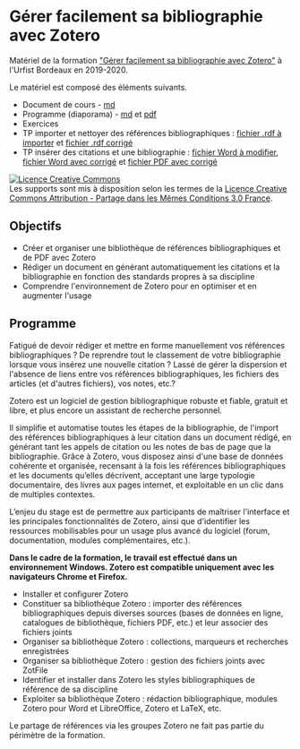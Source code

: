 # Gérer facilement sa bibliographie avec Zotero

Matériel de la formation ["Gérer facilement sa bibliographie avec Zotero"](https://sygefor.reseau-urfist.fr/#/training/8036/8943) à l'Urfist Bordeaux en 2019-2020.

Le matériel est composé des éléments suivants.


* Document de cours - [md](https://github.com/fflamerie/zotero_gerer_biblio/blob/master/content/2019_gerer_biblio_zotero_cours.md) 
* Programme (diaporama) - [md](https://github.com/fflamerie/zotero_gerer_biblio/blob/master/content/2019_gerer_biblio_zotero_prog.md) et [pdf](https://github.com/fflamerie/zotero_gerer_biblio/blob/master/content/2019_gerer_biblio_zotero_prog.pdf)
* Exercices
 * TP importer et nettoyer des références bibliographiques : [fichier .rdf à importer](https://github.com/fflamerie/zotero_gerer_biblio/blob/master/content/gerer_biblio_zotero_tp_import.rdf) et [fichier .rdf corrigé](https://github.com/fflamerie/zotero_gerer_biblio/blob/master/content/gerer_biblio_zotero_tp_import_COR.rdf)
* TP insérer des citations et une bibliographie : [fichier Word à modifier](https://github.com/fflamerie/zotero_gerer_biblio/blob/master/content/gerer_biblio_zotero_tp_redac.docx), [fichier Word avec corrigé](https://github.com/fflamerie/zotero_gerer_biblio/blob/master/content/gerer_biblio_zotero_tp_redac_COR.docx) et [fichier PDF avec corrigé](https://github.com/fflamerie/zotero_gerer_biblio/blob/master/content/gerer_biblio_zotero_tp_redac_COR.pdf)

<a rel="license" href="http://creativecommons.org/licenses/by-sa/3.0/fr/"><img alt="Licence Creative Commons" style="border-width:0" src="https://i.creativecommons.org/l/by-sa/3.0/fr/88x31.png" /></a><br />Les supports sont mis à disposition selon les termes de la <a rel="license" href="http://creativecommons.org/licenses/by-sa/3.0/fr/">Licence Creative Commons Attribution -  Partage dans les Mêmes Conditions 3.0 France</a>.


## Objectifs

* Créer et organiser une bibliothèque de références bibliographiques et de PDF avec Zotero
* Rédiger un document en générant automatiquement les citations et la bibliographie en fonction des standards propres à sa discipline
* Comprendre l'environnement de Zotero pour en optimiser et en augmenter l'usage

## Programme

Fatigué de devoir rédiger et mettre en forme manuellement vos références bibliographiques ? De reprendre tout le classement de votre bibliographie lorsque vous insérez une nouvelle citation ? Lassé de gérer la dispersion et l'absence de liens entre vos références bibliographiques, les fichiers des articles (et d'autres fichiers), vos notes, etc.?

Zotero est un logiciel de gestion bibliographique robuste et fiable, gratuit et libre, et plus encore un assistant de recherche personnel.

Il simplifie et automatise toutes les étapes de la bibliographie, de l'import des références bibliographiques à leur citation dans un document rédigé, en générant tant les appels de citation ou les notes de bas de page que la bibliographie. Grâce à Zotero, vous disposez ainsi d'une base de données cohérente et organisée, recensant à la fois les références bibliographiques et les documents qu’elles décrivent, acceptant une large typologie documentaire, des livres aux pages internet, et exploitable en un clic dans de multiples contextes.

L’enjeu du stage est de permettre aux participants de maîtriser l'interface et les principales fonctionnalités de Zotero, ainsi que d'identifier les ressources mobilisables pour un usage plus avancé du logiciel (forum, documentation, modules complémentaires, etc.).

**Dans le cadre de la formation, le travail est effectué dans un environnement Windows. Zotero est compatible uniquement avec les navigateurs Chrome et Firefox.**

* Installer et configurer Zotero
* Constituer sa bibliothèque Zotero : importer des références bibliographiques depuis diverses sources (bases de données en ligne, catalogues de bibliothèque, fichiers PDF, etc.) et leur associer des fichiers joints
* Organiser sa bibliothèque Zotero : collections, marqueurs et recherches enregistrées
* Organiser sa bibliothèque Zotero : gestion des fichiers joints avec ZotFile
* Identifier et installer dans Zotero les styles bibliographiques de référence de sa discipline
* Exploiter sa bibliothèque Zotero : rédaction bibliographique, modules Zotero pour Word et LibreOffice, Zotero et LaTeX, etc.

Le partage de références via les groupes Zotero ne fait pas partie du périmètre de la formation.
